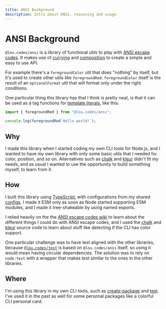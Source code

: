```yaml
---
title: ANSI Background
description: Intro about ANSI, reasoning and usage.
---
```


# ANSI Background

`@lou.codes/ansi` is a library of functional utils to play with [ANSI escape
codes][ansi-escape-code]. It makes use of [currying][currying] and
[composition][composition] to create a simple and easy to use API.

For example there's a `foregroundColor` util that does "nothing" by itself, but
it's used to create other utils like `foregroundRed`. `foregroundColor` itself
is the result of an `optionalFormat` util that will format only under the right
conditions.

One particular thing this library has that I think is pretty neat, is that it
can be used as a tag functions for [template literals][template-literals], like
this:

```typescript
import { foregroundRed } from "@lou.codes/ansi";

console.log(foregroundRed`Hello world!`);
```

## Why

I made this library when I started coding my own CLI tools for Node.js, and I
wanted to have my own library with only some basic utils that I needed for
color, position, and so on. Alternatives such as [chalk][chalk] and
[kleur][kleur] didn't fit my needs, and as usual I wanted to use the opportunity
to build something myself, to learn from it.

## How

I built this library using [TypeScript][typescript], with configurations from my
shared [configs][configs]. I made it ESM only as soon as Node started supporting
ESM modules, and I made it tree-shakeable by using named exports.

I relied heavily on the the [ANSI escape codes wiki][ansi-escape-code] to learn
about the different things I could do with ANSI escape codes, and I used the
[chalk][chalk] and [kleur][kleur] source code to learn about stuff like
detecting if the CLI has color support.

One particular challenge was to have test aligned with the other libraries,
because [`@lou.codes/test`][test] is based on `@lou.codes/ansi` itself, so using
it would mean having circular dependencies. The solution was to rely on
`node:test` with a wrapper that makes test similar to the ones in the other
libraries.

## Where

I'm using this library in my own CLI tools, such as
[create-package][create-package] and [test][test]. I've used it in the past as
well for some personal packages like a colorful CLI personal card.

<!-- Reference -->

[ansi-escape-code]: https://en.wikipedia.org/wiki/ANSI_escape_code
[currying]: https://en.wikipedia.org/wiki/Currying
[composition]:
	https://en.wikipedia.org/wiki/Function_composition_(computer_science)
[chalk]: https://npm.im/chalk
[kleur]: https://npm.im/kleur
[configs]: ../lou_codes_configs/
[typescript]: https://npm.im/typescript
[create-package]: ../lou_codes_create_package/
[test]: ../lou_codes_test/
[template-literals]: https:/mdn.io/Template_literals
